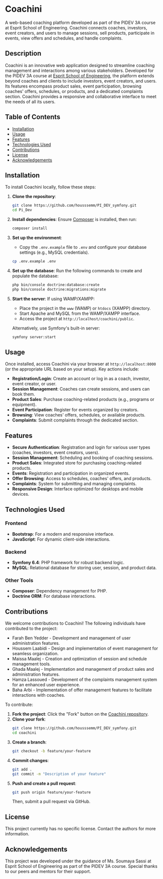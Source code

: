 # Coachini

A web-based coaching platform developed as part of the PIDEV 3A course at Esprit School of Engineering. Coachini connects coaches, investors, event creators, and users to manage sessions, sell products, participate in events, view offers and schedules, and handle complaints.

## Description

Coachini is an innovative web application designed to streamline coaching management and interactions among various stakeholders. Developed for the PIDEV 3A course at [Esprit School of Engineering](https://esprit.tn), the platform extends beyond coaches and clients to include investors, event creators, and users. Its features encompass product sales, event participation, browsing coaches' offers, schedules, or products, and a dedicated complaints section. Coachini provides a responsive and collaborative interface to meet the needs of all its users.

## Table of Contents

- [Installation](#installation)
- [Usage](#usage)
- [Features](#features)
- [Technologies Used](#technologies-used)
- [Contributions](#contributions)
- [License](#license)
- [Acknowledgements](#acknowledgements)

## Installation

To install Coachini locally, follow these steps:

1. **Clone the repository**:
   ```bash
   git clone https://github.com/housssemm/PI_DEV_symfony.git
   cd Pi_Dev
   ```

2. **Install dependencies**:
   Ensure [Composer](https://getcomposer.org/) is installed, then run:
   ```bash
   composer install
   ```

3. **Set up the environment**:
    - Copy the `.env.example` file to `.env` and configure your database settings (e.g., MySQL credentials).
   ```bash
   cp .env.example .env
   ```

4. **Set up the database**:
   Run the following commands to create and populate the database:
   ```bash
   php bin/console doctrine:database:create
   php bin/console doctrine:migrations:migrate
   ```

5. **Start the server**:
   If using WAMP/XAMPP:
    - Place the project in the `www` (WAMP) or `htdocs` (XAMPP) directory.
    - Start Apache and MySQL from the WAMP/XAMPP interface.
    - Access the project at `http://localhost/coachini/public`.

   Alternatively, use Symfony's built-in server:
   ```bash
   symfony server:start
   ```

## Usage

Once installed, access Coachini via your browser at `http://localhost:8000` (or the appropriate URL based on your setup). Key actions include:

- **Registration/Login**: Create an account or log in as a coach, investor, event creator, or user.
- **Session Management**: Coaches can create sessions, and users can book them.
- **Product Sales**: Purchase coaching-related products (e.g., programs or equipment).
- **Event Participation**: Register for events organized by creators.
- **Browsing**: View coaches' offers, schedules, or available products.
- **Complaints**: Submit complaints through the dedicated section.

## Features

- **Secure Authentication**: Registration and login for various user types (coaches, investors, event creators, users).
- **Session Management**: Scheduling and booking of coaching sessions.
- **Product Sales**: Integrated store for purchasing coaching-related products.
- **Events**: Registration and participation in organized events.
- **Offer Browsing**: Access to schedules, coaches' offers, and products.
- **Complaints**: System for submitting and managing complaints.
- **Responsive Design**: Interface optimized for desktops and mobile devices.

## Technologies Used

### Frontend
- **Bootstrap**: For a modern and responsive interface.
- **JavaScript**: For dynamic client-side interactions.

### Backend
- **Symfony 6.4**: PHP framework for robust backend logic.
- **MySQL**: Relational database for storing user, session, and product data.

### Other Tools
- **Composer**: Dependency management for PHP.
- **Doctrine ORM**: For database interactions.

## Contributions

We welcome contributions to Coachini! The following individuals have contributed to the project:

- Farah Ben Yedder - Development and management of user administration features.
- Houssem Laabidi - Design and implementation of event management for seamless organization.
- Maissa Maalej - Creation and optimization of session and schedule management tools.
- Ghada Maalej - Implementation and management of product sales and administration features.
- Hamza Lassoued - Development of the complaints management system for an enhanced user experience.
- Baha Arbi - Implementation of offer management features to facilitate interactions with coaches.

To contribute:

1. **Fork the project**: Click the "Fork" button on the [Coachini repository](https://github.com/your-username/coachini).
2. **Clone your fork**:
   ```bash
   git clone https://github.com/housssemm/PI_DEV_symfony.git
   cd coachini
   ```
3. **Create a branch**:
   ```bash
   git checkout -b feature/your-feature
   ```
4. **Commit changes**:
   ```bash
   git add .
   git commit -m "Description of your feature"
   ```
5. **Push and create a pull request**:
   ```bash
   git push origin feature/your-feature
   ```
   Then, submit a pull request via GitHub.

## License

This project currently has no specific license. Contact the authors for more information.

## Acknowledgements

This project was developed under the guidance of Ms. Soumaya Sassi at Esprit School of Engineering as part of the PIDEV 3A course. Special thanks to our peers and mentors for their support.